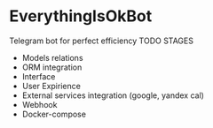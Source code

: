 # EverythingIsOkBot
Telegram bot for perfect efficiency
TODO STAGES
- Models relations
- ORM integration
- Interface
- User Expirience
- External services integration (google, yandex cal)
- Webhook
- Docker-compose
